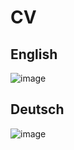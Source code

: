# CV
## English
![image](https://github.com/rabarbra/cv/releases/download/v0.1.2/cv_en.png)
## Deutsch
![image](https://github.com/rabarbra/cv/releases/download/v0.1.2/cv_de.png)
